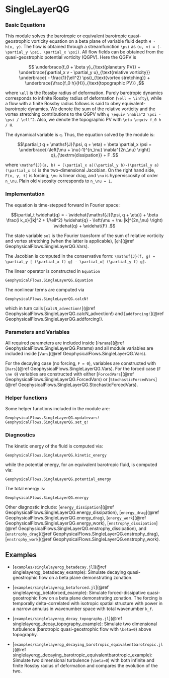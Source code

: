 # SingleLayerQG

### Basic Equations

This module solves the barotropic or equivalent barotropic quasi-geostrophic vorticity equation 
on a beta plane of variable fluid depth ``H - h(x, y)``. The flow is obtained through a 
streamfunction ``\psi`` as ``(u, v) = (-\partial_y \psi, \partial_x \psi)``. All flow fields 
can be obtained from the quasi-geostrophic potential vorticity (QGPV). Here the QGPV is

```math
	\underbrace{f_0 + \beta y}_{\text{planetary PV}} + \underbrace{\partial_x v
	- \partial_y u}_{\text{relative vorticity}}
	\underbrace{ - \frac{1}{\ell^2} \psi}_{\text{vortex stretching}} + 
	\underbrace{\frac{f_0 h}{H}}_{\text{topographic PV}} ,
```

where ``\ell`` is the Rossby radius of deformation. Purely barotropic dynamics corresponds to 
infinite Rossby radius of deformation (``\ell = \infty``), while a flow with a finite Rossby 
radius follows is said to obey equivalent-barotropic dynamics. We denote the sum of the relative
vorticity and the vortex stretching contributions to the QGPV with ``q \equiv \nabla^2 \psi - \psi / \ell^2``.
Also, we denote the topographic PV with ``\eta \equiv f_0 h / H``.

The dynamical variable is ``q``.  Thus, the equation solved by the module is:

```math
\partial_t q + \mathsf{J}(\psi, q + \eta) + \beta \partial_x \psi = 
\underbrace{-\left[\mu + \nu(-1)^{n_\nu} \nabla^{2n_\nu} \right] q}_{\textrm{dissipation}} + F .
```

where ``\mathsf{J}(a, b) = (\partial_x a)(\partial_y b)-(\partial_y a)(\partial_x b)`` is the 
two-dimensional Jacobian. On the right hand side, ``F(x, y, t)`` is forcing, ``\mu`` is 
linear drag, and ``\nu`` is hyperviscosity of order ``n_\nu``. Plain old viscosity corresponds 
to ``n_\nu = 1``.


### Implementation

The equation is time-stepped forward in Fourier space:

```math
\partial_t \widehat{q} = - \widehat{\mathsf{J}(\psi, q + \eta)} + \beta \frac{i k_x}{|𝐤|^2 + 1/\ell^2} \widehat{q} - \left(\mu + \nu |𝐤|^{2n_\nu} \right) \widehat{q} + \widehat{F} .
```

The state variable `sol` is the Fourier transform of the sum of relative vorticity and vortex 
stretching (when the latter is applicable), [`qh`](@ref GeophysicalFlows.SingleLayerQG.Vars).

The Jacobian is computed in the conservative form: ``\mathsf{J}(f, g) =
\partial_y [ (\partial_x f) g] - \partial_x[ (\partial_y f) g]``.

The linear operator is constructed in `Equation`

```@docs
GeophysicalFlows.SingleLayerQG.Equation
```

The nonlinear terms are computed via

```@docs
GeophysicalFlows.SingleLayerQG.calcN!
```

which in turn calls [`calcN_advection!`](@ref GeophysicalFlows.SingleLayerQG.calcN_advection!) 
and [`addforcing!`](@ref GeophysicalFlows.SingleLayerQG.addforcing!).


### Parameters and Variables

All required parameters are included inside [`Params`](@ref GeophysicalFlows.SingleLayerQG.Params)
and all module variables are included inside [`Vars`](@ref GeophysicalFlows.SingleLayerQG.Vars).

For the decaying case (no forcing, ``F = 0``), variables are constructed with [`Vars`](@ref GeophysicalFlows.SingleLayerQG.Vars).
For the forced case (``F \ne 0``) variables are constructed with either [`ForcedVars`](@ref GeophysicalFlows.SingleLayerQG.ForcedVars)
or [`StochasticForcedVars`](@ref GeophysicalFlows.SingleLayerQG.StochasticForcedVars).


### Helper functions

Some helper functions included in the module are:

```@docs
GeophysicalFlows.SingleLayerQG.updatevars!
GeophysicalFlows.SingleLayerQG.set_q!
```


### Diagnostics

The kinetic energy of the fluid is computed via:

```@docs
GeophysicalFlows.SingleLayerQG.kinetic_energy
```

while the potential energy, for an equivalent barotropic fluid, is computed via:

```@docs
GeophysicalFlows.SingleLayerQG.potential_energy
```

The total energy is:

```@docs
GeophysicalFlows.SingleLayerQG.energy
```

Other diagnostic include: [`energy_dissipation`](@ref GeophysicalFlows.SingleLayerQG.energy_dissipation), 
[`energy_drag`](@ref GeophysicalFlows.SingleLayerQG.energy_drag), [`energy_work`](@ref GeophysicalFlows.SingleLayerQG.energy_work), 
[`enstrophy_dissipation`](@ref GeophysicalFlows.SingleLayerQG.enstrophy_dissipation), and
[`enstrophy_drag`](@ref GeophysicalFlows.SingleLayerQG.enstrophy_drag), [`enstrophy_work`](@ref GeophysicalFlows.SingleLayerQG.enstrophy_work).


## Examples

- [`examples/singlelayerqg_betadecay.jl`](@ref singlelayerqg_betadecay_example): Simulate decaying quasi-geostrophic flow on
  a beta plane demonstrating zonation.

- [`examples/singlelayerqg_betaforced.jl`](@ref singlelayerqg_betaforced_example): Simulate forced-dissipative quasi-geostrophic
  flow on a beta plane demonstrating zonation. The forcing is temporally delta-correlated with isotropic spatial structure with
  power in a narrow annulus in wavenumber space with total wavenumber ``k_f``.

- [`examples/singlelayerqg_decay_topography.jl`](@ref singlelayerqg_decay_topography_example): Simulate two dimensional turbulence
  (barotropic quasi-geostrophic flow with ``\beta=0``) above topography.

- [`examples/singlelayerqg_decaying_barotropic_equivalentbarotropic.jl`](@ref singlelayerqg_decaying_barotropic_equivalentbarotropic_example):
  Simulate two dimensional turbulence (``\beta=0``) with both infinite and finite Rossby radius of deformation and compares the evolution of the two.